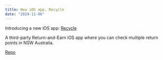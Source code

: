 ```yaml
---
title: New iOS app, Recycle
date: "2024-11-06"
---
```


Introducing a new iOS app: [Recycle](https://apps.apple.com/us/app/recycle/id6737696008)

A third-party Return-and-Earn iOS app where you can check multiple return points in NSW Australia.

[Repo](https://github.com/minho42/return-and-earn-ios-public)
